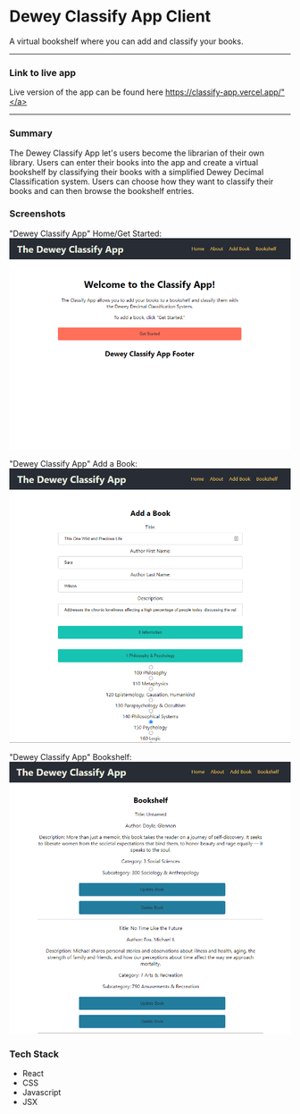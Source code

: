 # Dewey Classify App Client
A virtual bookshelf where you can add and classify your books.

-----
### Link to live app
Live version of the app can be found here <a href = "https://classify-app.vercel.app/">https://classify-app.vercel.app/"</a>

-----
### Summary
The Dewey Classify App let's users become the librarian of their own library. Users can enter their books into the app and create a virtual bookshelf by classifying their books with a simplified Dewey Decimal Classification system. Users can choose how they want to classify their books and can then browse the bookshelf entries.

### Screenshots
"Dewey Classify App" Home/Get Started:
!["Dewey Classify App" home screen](/screenshots/image-1.PNG "'Dewey Classify App' home screen")

"Dewey Classify App" Add a Book:
!["Dewey Classify App" Add a Book screen](/screenshots/image-2.PNG "'Dewey Classify App' Add a Book screen")

"Dewey Classify App" Bookshelf:
!["Dewey Classify App" Bookshelf screen](/screenshots/image-3.PNG "'Dewey Classify App' Bookshelf screen")

### Tech Stack
- React
- CSS
- Javascript
- JSX






